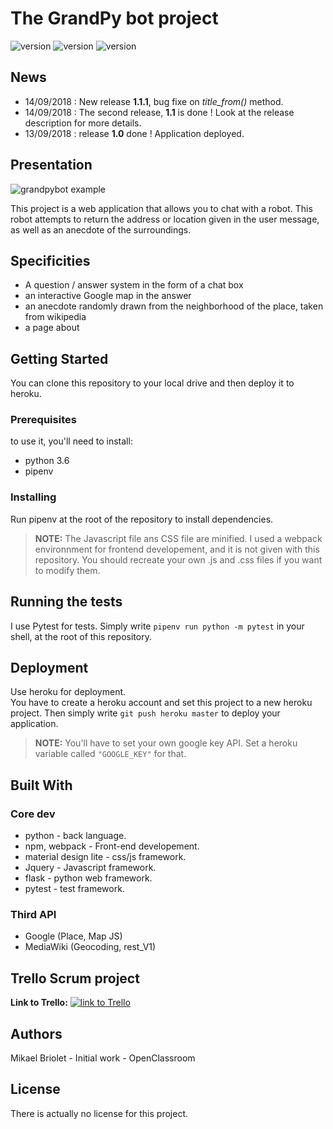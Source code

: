 # The GrandPy bot project

![version](https://img.shields.io/badge/version-1.1.1-blue.svg?longCache=true&style=flat-square) ![version](https://img.shields.io/badge/python-3.6-ligh.svg?longCache=true&style=flat-square) ![version](https://img.shields.io/badge/project-web_app-orange.svg?longCache=true&style=flat-square)

## News

- 14/09/2018 : New release **1.1.1**, bug fixe on *title_from()* method.
- 14/09/2018 : The second release, **1.1** is done ! Look at the release description for more details.
- 13/09/2018 : release **1.0** done ! Application deployed.

## Presentation

![grandpybot example](https://image.ibb.co/f0wfkU/grandpybot_example.jpg)

This project is a web application that allows you to chat with a robot. This robot attempts to return the address or location given in the user message, as well as an anecdote of the surroundings.

## Specificities

- A question / answer system in the form of a chat box
- an interactive Google map  in the answer
- an anecdote randomly drawn from the neighborhood of the place, taken from wikipedia
- a page about

## Getting Started

You can clone this repository to your local drive and then deploy it to heroku.

### Prerequisites

to use it, you'll need to install:

- python 3.6
- pipenv

### Installing

Run pipenv at the root of the repository to install dependencies.

>**NOTE:** The Javascript file ans CSS file are minified. I used a webpack environnment for frontend developement, and it is not given with this repository. You should recreate your own .js and .css files if you want to modify them.

## Running the tests

I use Pytest for tests. Simply write ```pipenv run python -m pytest``` in your shell, at the root of this repository.

## Deployment

Use heroku for deployment.  
You have to create a heroku account and set this project to a new heroku project. Then simply write ```git push heroku master``` to deploy your application.  
>**NOTE:** You'll have to set your own google key API. Set a heroku variable called ```"GOOGLE_KEY"``` for that.

## Built With

### Core dev

- python - back language.  
- npm, webpack - Front-end developement.  
- material design lite - css/js framework.  
- Jquery - Javascript framework.  
- flask - python web framework.  
- pytest - test framework.

### Third API

- Google (Place, Map JS)
- MediaWiki (Geocoding, rest_V1)

## Trello Scrum project

**Link to Trello:**
[![link to Trello](https://image.ibb.co/mvESX9/trello.jpg)](https://trello.com/b/SMatrUZV/scrum-board)

## Authors

Mikael Briolet - Initial work - OpenClassroom

## License

There is actually no license for this project.
